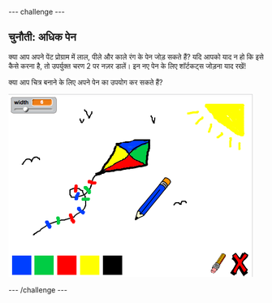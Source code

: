 --- challenge ---
## चुनौती: अधिक पेन
क्या आप अपने पेंट प्रोग्राम में लाल, पीले और काले रंग के पेन जोड़ सकते हैं? यदि आपको याद न हो कि इसे कैसे करना है, तो उपर्युक्त चरण 2 पर नज़र डालें। इन नए पेन के लिए शॉर्टकट्स जोड़ना याद रखें!

क्या आप चित्र बनाने के लिए अपने पेन का उपयोग कर सकते हैं?

![screenshot](images/paint-final.png)


--- /challenge ---